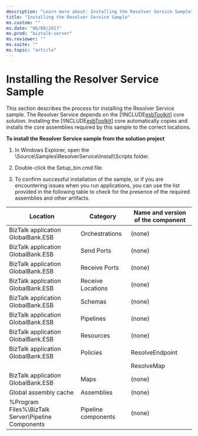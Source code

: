 ```yaml
---
description: "Learn more about: Installing the Resolver Service Sample"
title: "Installing the Resolver Service Sample"
ms.custom: ""
ms.date: "06/08/2017"
ms.prod: "biztalk-server"
ms.reviewer: ""
ms.suite: ""
ms.topic: "article"
---
```

# Installing the Resolver Service Sample
This section describes the process for installing the Resolver Service sample. The Resolver Service depends on the [!INCLUDE[esbToolkit](../includes/esbtoolkit-md.md)] core solution. Installing the [!INCLUDE[esbToolkit](../includes/esbtoolkit-md.md)] core automatically copies and installs the core assemblies required by this sample to the correct locations.  
  
 **To install the Resolver Service sample from the solution project**  
  
1.  In Windows Explorer, open the \Source\Samples\ResolverService\Install\Scripts folder.  
  
2.  Double-click the Setup_bin.cmd file.  
  
3.  To confirm successful installation of the sample, or if you are encountering issues when you run applications, you can use the list provided in the following table to check for the presence of the required assemblies and other artifacts.  
  
|Location|Category|Name and version of the component|  
|--------------|--------------|---------------------------------------|  
|BizTalk application GlobalBank.ESB|Orchestrations|(none)|  
|BizTalk application GlobalBank.ESB|Send Ports|(none)|  
|BizTalk application GlobalBank.ESB|Receive Ports|(none)|  
|BizTalk application GlobalBank.ESB|Receive Locations|(none)|  
|BizTalk application GlobalBank.ESB|Schemas|(none)|  
|BizTalk application GlobalBank.ESB|Pipelines|(none)|  
|BizTalk application GlobalBank.ESB|Resources|(none)|  
|BizTalk application GlobalBank.ESB|Policies|ResolveEndpoint|  
|||ResolveMap|  
|BizTalk application GlobalBank.ESB|Maps|(none)|  
|Global assembly cache|Assemblies|(none)|  
|%Program Files%\\BizTalk Server\Pipeline Components|Pipeline components|(none)|
